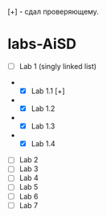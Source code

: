 [+] - сдал проверяющему.

# labs-AiSD

 - [ ] Lab 1 (singly linked list)
 - - [x] Lab 1.1 [+]
 - - [x] Lab 1.2
 - - [x] Lab 1.3
 - - [x] Lab 1.4 
 - [ ] Lab 2
 - [ ] Lab 3
 - [ ] Lab 4
 - [ ] Lab 5
 - [ ] Lab 6
 - [ ] Lab 7